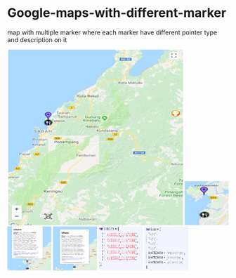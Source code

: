 # Google-maps-with-different-marker
map with multiple marker where each marker have different pointer type and description on it

<img src="screenshot/1.PNG" data-canonical-src="screenshot/1.PNG" width="400" height="400" />
<img src="screenshot/2.PNG" data-canonical-src="screenshot/2.PNG" width="100" height="100" />
<img src="screenshot/3.PNG" data-canonical-src="screenshot/3.PNG" width="100" height="100" />
<img src="screenshot/4.PNG" data-canonical-src="screenshot/4.PNG" width="100" height="100" />
<img src="screenshot/5.PNG" data-canonical-src="screenshot/5.PNG" width="100" height="100" />
<img src="screenshot/6.PNG" data-canonical-src="screenshot/6.PNG" width="100" height="100" />
